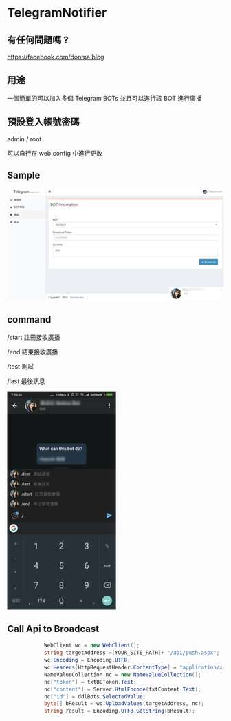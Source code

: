 # TelegramNotifier


## 有任何問題嗎 ? 
https://facebook.com/donma.blog

## 用途
一個簡單的可以加入多個 Telegram BOTs 並且可以進行該 BOT 進行廣播

## 預設登入帳號密碼

admin / root 

可以自行在 web.config 中進行更改

## Sample

![alt Preview](https://github.com/donma/TelegramNotifier/blob/master/demo1.jpg?raw=true)

## command

/start 註冊接收廣播

/end 結束接收廣播

/test 測試

/last  最後訊息

![](https://github.com/donma/TelegramNotifier/blob/master/demo2.jpg?raw=true)


## Call Api to Broadcast

```C#
            WebClient wc = new WebClient();
            string targetAddress =[YOUR_SITE_PATH]+ "/api/push.aspx";
            wc.Encoding = Encoding.UTF8;
            wc.Headers[HttpRequestHeader.ContentType] = "application/x-www-form-urlencoded";
            NameValueCollection nc = new NameValueCollection();
            nc["token"] = txtBCToken.Text;
            nc["content"] = Server.HtmlEncode(txtContent.Text);
            nc["id"] = ddlBots.SelectedValue;
            byte[] bResult = wc.UploadValues(targetAddress, nc);
            string result = Encoding.UTF8.GetString(bResult);
            
